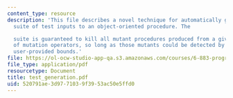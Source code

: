 ```yaml
---
content_type: resource
description: 'This file describes a novel technique for automatically generating a
  suite of test inputs to an object-oriented procedure. The

  suite is guaranteed to kill all mutant procedures produced from a given catalog
  of mutation operators, so long as those mutants could be detected by some test within
  user-provided bounds.'
file: https://ol-ocw-studio-app-qa.s3.amazonaws.com/courses/6-883-program-analysis-fall-2005/520791ae3d9771039f3953ac50e5ffd0_test_generation.pdf
file_type: application/pdf
resourcetype: Document
title: test_generation.pdf
uid: 520791ae-3d97-7103-9f39-53ac50e5ffd0
---
```

